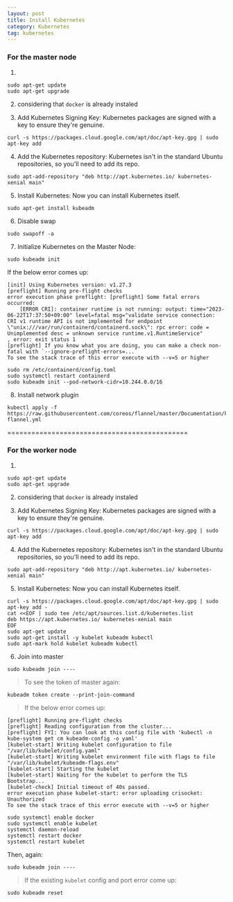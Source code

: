 ```yaml
---
layout: post
title: Install Kubernetes
category: Kubernetes
tag: kubernetes
---
```


### For the master node

1. 
```
sudo apt-get update
sudo apt-get upgrade
```

2. considering that `docker` is already instaled

3. Add Kubernetes Signing Key: Kubernetes packages are signed with a key to ensure they're genuine.

```
curl -s https://packages.cloud.google.com/apt/doc/apt-key.gpg | sudo apt-key add
```

4. Add the Kubernetes repository: Kubernetes isn't in the standard Ubuntu repositories, so you'll need to add its repo.

```
sudo apt-add-repository "deb http://apt.kubernetes.io/ kubernetes-xenial main"
```

5. Install Kubernetes: Now you can install Kubernetes itself.

```
sudo apt-get install kubeadm 
```

6. Disable swap
```
sudo swapoff -a
```

7. Initialize Kubernetes on the Master Node:
```
sudo kubeadm init
```

If the below error comes up:
```
[init] Using Kubernetes version: v1.27.3
[preflight] Running pre-flight checks
error execution phase preflight: [preflight] Some fatal errors occurred:
    [ERROR CRI]: container runtime is not running: output: time="2023-06-22T17:37:50+09:00" level=fatal msg="validate service connection: CRI v1 runtime API is not implemented for endpoint \"unix:///var/run/containerd/containerd.sock\": rpc error: code = Unimplemented desc = unknown service runtime.v1.RuntimeService"
, error: exit status 1
[preflight] If you know what you are doing, you can make a check non-fatal with `--ignore-preflight-errors=...`
To see the stack trace of this error execute with --v=5 or higher
```

```
sudo rm /etc/containerd/config.toml
sudo systemctl restart containerd
sudo kubeadm init --pod-network-cidr=10.244.0.0/16
```

8. Install network plugin
```
kubectl apply -f https://raw.githubusercontent.com/coreos/flannel/master/Documentation/kube-flannel.yml
```

=============================================

### For the worker node

1. 
```
sudo apt-get update
sudo apt-get upgrade
```

2. considering that `docker` is already instaled

3. Add Kubernetes Signing Key: Kubernetes packages are signed with a key to ensure they're genuine.

```
curl -s https://packages.cloud.google.com/apt/doc/apt-key.gpg | sudo apt-key add
```

4. Add the Kubernetes repository: Kubernetes isn't in the standard Ubuntu repositories, so you'll need to add its repo.

```
sudo apt-add-repository "deb http://apt.kubernetes.io/ kubernetes-xenial main"
```

5. Install Kubernetes: Now you can install Kubernetes itself.

```
curl -s https://packages.cloud.google.com/apt/doc/apt-key.gpg | sudo apt-key add -
cat <<EOF | sudo tee /etc/apt/sources.list.d/kubernetes.list
deb https://apt.kubernetes.io/ kubernetes-xenial main
EOF
sudo apt-get update
sudo apt-get install -y kubelet kubeadm kubectl
sudo apt-mark hold kubelet kubeadm kubectl
```

6. Join into master
```
sudo kubeadm join ----
```

> To see the token of master again:
```
kubeadm token create --print-join-command
```

> If the below error comes up:
```
[preflight] Running pre-flight checks
[preflight] Reading configuration from the cluster...
[preflight] FYI: You can look at this config file with 'kubectl -n kube-system get cm kubeadm-config -o yaml'
[kubelet-start] Writing kubelet configuration to file "/var/lib/kubelet/config.yaml"
[kubelet-start] Writing kubelet environment file with flags to file "/var/lib/kubelet/kubeadm-flags.env"
[kubelet-start] Starting the kubelet
[kubelet-start] Waiting for the kubelet to perform the TLS Bootstrap...
[kubelet-check] Initial timeout of 40s passed.
error execution phase kubelet-start: error uploading crisocket: Unauthorized
To see the stack trace of this error execute with --v=5 or higher
```
```
sudo systemctl enable docker
sudo systemctl enable kubelet
systemctl daemon-reload
systemctl restart docker
systemctl restart kubelet
```

Then, again: 
```
sudo kubeadm join ----
```

> If the existing `kubelet` config and port error come up:
```
sudo kubeadm reset
```